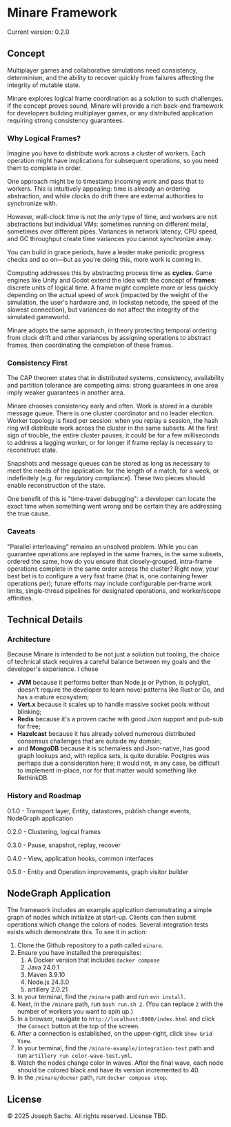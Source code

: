 # Minare Framework
Current version: 0.2.0

## Concept
Multiplayer games and collaborative simulations need consistency, determinism, and the ability to recover quickly
from failures affecting the integrity of mutable state. 

Minare explores logical frame coordination as a solution to such challenges. If the concept proves sound, 
Minare will provide a rich back-end framework for developers building multiplayer games, or any distributed application 
requiring strong consistency guarantees.

### Why Logical Frames?
Imagine you have to distribute work across a cluster of workers. Each operation might have implications for subsequent 
operations, so you need them to complete in order.

One approach might be to timestamp incoming work and pass that to workers. This is intuitively appealing: time is already
an ordering abstraction, and while clocks do drift there are external authorities to synchronize with. 

However, wall-clock time is not the *only* type of time, and workers are not abstractions but individual VMs: 
sometimes running on different metal, sometimes over different pipes. Variances in network latency, CPU speed, and 
GC throughput create time variances you cannot synchronize away. 

You can build in grace periods, have a leader make periodic progress checks and so on—but as you're doing this, more 
work is coming in.

Computing addresses this by abstracting process time as **cycles.** Game engines like Unity and Godot extend the idea 
with the concept of **frames**: discrete units of logical time. A frame might complete more or less quickly 
depending on the actual speed of work (impacted by the weight of the simulation, the user's hardware and, in lockstep
netcode, the speed of the slowest connection), but variances do not affect the integrity of the simulated gameworld.

Minare adopts the same approach, in theory protecting temporal ordering from clock drift and other variances by 
assigning operations to abstract frames, then coordinating the completion of these frames.

### Consistency First
The CAP theorem states that in distributed systems, consistency, availability and partition tolerance are competing 
aims: strong guarantees in one area imply weaker guarantees in another area.

Minare chooses consistency early and often. Work is stored in a durable message queue. There is one cluster coordinator 
and no leader election. Worker topology is fixed per session: when you replay a session, the hash ring will distribute 
work across the cluster in the same subsets. At the first sign of trouble, the entire cluster pauses; it could be 
for a few milliseconds to address a lagging worker, or for longer if frame replay is necessary to reconstruct state.

Snapshots and message queues can be stored as long as necessary to meet the needs of the application: for the 
length of a match, for a week, or indefinitely (e.g. for regulatory compliance). These two pieces should enable
reconstruction of the state.

One benefit of this is "time-travel debugging": a developer can locate the exact time when something went 
wrong and be certain they are addressing the true cause. 

### Caveats
"Parallel interleaving" remains an unsolved problem. While you can guarantee operations are replayed in the same frames,
in the same subsets, ordered the same, how do you ensure that closely-grouped, intra-frame operations complete in the same 
order across the cluster? Right now, your best bet is to configure a very fast frame (that is, one containing
fewer operations per); future efforts may include configurable per-frame work limits, single-thread pipelines for 
designated operations, and worker/scope affinities.

## Technical Details

### Architecture
Because Minare is intended to be not just a solution but tooling, the choice of technical stack requires a careful balance 
between my goals and the developer's experience. I chose 
- **JVM** because it performs better than Node.js or Python, is polyglot, doesn't require the developer to learn novel patterns like Rust or Go, and has a mature ecosystem;
- **Vert.x** because it scales up to handle massive socket pools without blinking; 
- **Redis** because it's a proven cache with good Json support and pub-sub for free; 
- **Hazelcast** because it has already solved numerous distributed consensus challenges that are outside my domain; 
- and **MongoDB** because it is schemaless and Json-native, has good graph lookups and, with replica sets, is quite durable. Postgres was perhaps due a consideration here; it would not, in any case, be difficult to implement in-place, nor for that matter would something like RethinkDB. 

### History and Roadmap
0.1.0 - Transport layer, Entity, datastores, publish change events, NodeGraph application

0.2.0 - Clustering, logical frames

0.3.0 - Pause, snapshot, replay, recover

0.4.0 - View, application hooks, common interfaces

0.5.0 - Entity and Operation improvements, graph visitor builder

## NodeGraph Application
The framework includes an example application demonstrating a simple graph of nodes which initialize at start-up. 
Clients can then submit operations which change the colors of nodes. Several integration tests exists which demonstrate
this. To see it in action:
1. Clone the Github repository to a path called `minare`.
2. Ensure you have installed the prerequisites:
   1. A Docker version that includes `docker compose`
   2. Java 24.0.1
   2. Maven 3.9.10
   3. Node.js 24.3.0
   4. artillery 2.0.21
3. In your terminal, find the `/minare` path and run `mvn install`.
4. Next, in the `/minare` path, run `bash run.sh 2`. (You can replace `2` with the number of workers you want to spin up.)
5. In a browser, navigate to `http://localhost:8080/index.html` and click the `Connect` button at the top of the screen.
6. After a connection is established, on the upper-right, click `Show Grid View`.
7. In your terminal, find the `/minare-example/integration-test` path and run `artillery run color-wave-test.yml`.
8. Watch the nodes change color in waves. After the final wave, each node should be colored black and have its version incremented to 40.
9. In the `/minare/docker` path, run `docker compose stop`.

## License
© 2025 Joseph Sachs. All rights reserved. License TBD.